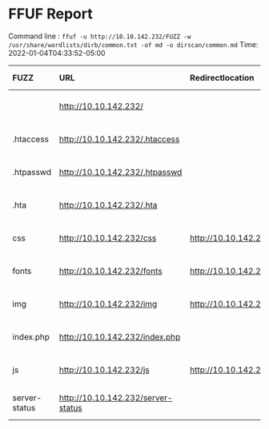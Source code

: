 # FFUF Report

  Command line : `ffuf -u http://10.10.142.232/FUZZ -w /usr/share/wordlists/dirb/common.txt -of md -o dirscan/common.md`
  Time: 2022-01-04T04:33:52-05:00

  | FUZZ | URL | Redirectlocation | Position | Status Code | Content Length | Content Words | Content Lines | Content Type | ResultFile |
  | :- | :-- | :--------------- | :---- | :------- | :---------- | :------------- | :------------ | :--------- | :----------- |
  |  | http://10.10.142.232/ |  | 1 | 200 | 5829 | 1689 | 142 | text/html; charset=UTF-8 |  |
  | .htaccess | http://10.10.142.232/.htaccess |  | 12 | 403 | 278 | 20 | 10 | text/html; charset=iso-8859-1 |  |
  | .htpasswd | http://10.10.142.232/.htpasswd |  | 13 | 403 | 278 | 20 | 10 | text/html; charset=iso-8859-1 |  |
  | .hta | http://10.10.142.232/.hta |  | 11 | 403 | 278 | 20 | 10 | text/html; charset=iso-8859-1 |  |
  | css | http://10.10.142.232/css | http://10.10.142.232/css/ | 1114 | 301 | 312 | 20 | 10 | text/html; charset=iso-8859-1 |  |
  | fonts | http://10.10.142.232/fonts | http://10.10.142.232/fonts/ | 1648 | 301 | 314 | 20 | 10 | text/html; charset=iso-8859-1 |  |
  | img | http://10.10.142.232/img | http://10.10.142.232/img/ | 1998 | 301 | 312 | 20 | 10 | text/html; charset=iso-8859-1 |  |
  | index.php | http://10.10.142.232/index.php |  | 2021 | 200 | 5829 | 1689 | 142 | text/html; charset=UTF-8 |  |
  | js | http://10.10.142.232/js | http://10.10.142.232/js/ | 2179 | 301 | 311 | 20 | 10 | text/html; charset=iso-8859-1 |  |
  | server-status | http://10.10.142.232/server-status |  | 3588 | 403 | 278 | 20 | 10 | text/html; charset=iso-8859-1 |  |
  